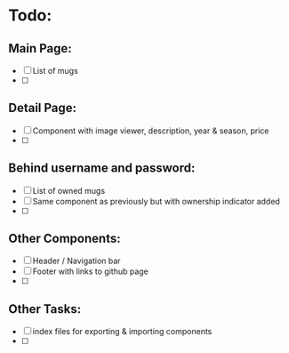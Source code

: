 # Todo: 

## Main Page: 
- [ ] List of mugs
- [ ] 
 
## Detail Page: 
- [ ] Component with image viewer, description, year & season, price 
- [ ]

## Behind username and password:
- [ ] List of owned mugs 
- [ ] Same component as previously but with ownership indicator added 
- [ ]

## Other Components: 
- [ ] Header / Navigation bar
- [ ] Footer with links to github page
- [ ]

## Other Tasks: 
- [ ] index files for exporting & importing components
- [ ]
